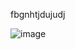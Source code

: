fbgnhtjdujudj

![image](https://github.com/milkmaythawee/6510424027-MADT8103-Customer-Analytics/assets/140238319/a4a7da83-4bcb-43a3-ba5c-f74741d0c419)


